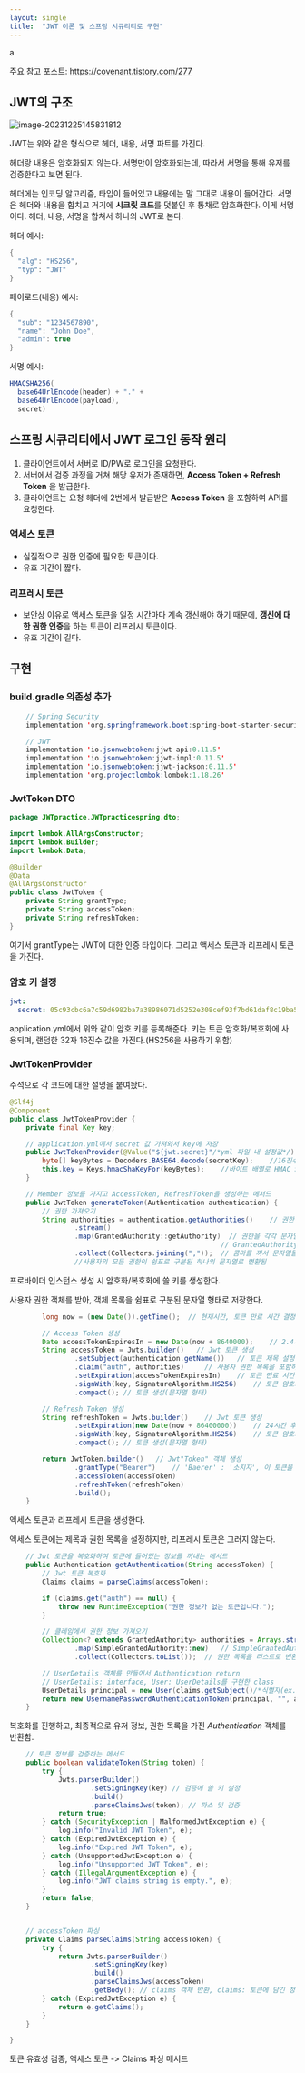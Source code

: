 ```yaml
---
layout: single
title:  "JWT 이론 및 스프링 시큐리티로 구현"
---
```


a

주요 참고 포스트:
https://covenant.tistory.com/277



## JWT의 구조

![image-20231225145831812](../images/2023-12-25-JWTprac/image-20231225145831812.png)

JWT는 위와 같은 형식으로 헤더, 내용, 서명 파트를 가진다.

헤더랑 내용은 암호화되지 않는다. 서명만이 암호화되는데, 따라서 서명을 통해 유저를 검증한다고 보면 된다.

헤더에는 인코딩 알고리즘, 타입이 들어있고 내용에는 말 그대로 내용이 들어간다. 서명은 헤더와 내용을 합치고 거기에 **시크릿 코드**를 덧붙인 후 통채로 암호화한다. 이게 서명이다. 헤더, 내용, 서명을 합쳐서 하나의 JWT로 본다.

헤더 예시:

```java
{
  "alg": "HS256",
  "typ": "JWT"
}
```

페이로드(내용) 예시:

```java
{
  "sub": "1234567890",
  "name": "John Doe",
  "admin": true
}
```

서명 예시:

```java
HMACSHA256(
  base64UrlEncode(header) + "." +
  base64UrlEncode(payload),
  secret)

```



## 스프링 시큐리티에서 JWT 로그인 동작 원리

1. 클라이언트에서 서버로 ID/PW로 로그인을 요청한다.
2. 서버에서 검증 과정을 거쳐 해당 유저가 존재하면, **Access Token + Refresh Token** 을 발급한다.
3. 클라이언트는 요청 헤더에 2번에서 발급받은 **Access Token** 을 포함하여 API를 요청한다.

### 액세스 토큰

- 실질적으로 권한 인증에 필요한 토큰이다. 
- 유효 기간이 짧다.

### 리프레시 토큰

- 보안상 이유로 액세스 토큰을 일정 시간마다 계속 갱신해야 하기 때문에, **갱신에 대한 권한 인증**을 하는 토큰이 리프레시 토큰이다.
- 유효 기간이 길다.



## 구현

### build.gradle 의존성 추가

```java
	// Spring Security
	implementation 'org.springframework.boot:spring-boot-starter-security'

	// JWT
	implementation 'io.jsonwebtoken:jjwt-api:0.11.5'
	implementation 'io.jsonwebtoken:jjwt-impl:0.11.5'
	implementation 'io.jsonwebtoken:jjwt-jackson:0.11.5'
	implementation 'org.projectlombok:lombok:1.18.26'
```



### JwtToken DTO

```java
package JWTpractice.JWTpracticespring.dto;

import lombok.AllArgsConstructor;
import lombok.Builder;
import lombok.Data;

@Builder
@Data
@AllArgsConstructor
public class JwtToken {
    private String grantType;
    private String accessToken;
    private String refreshToken;
}
```

여기서 grantType는 JWT에 대한 인증 타입이다. 그리고 액세스 토큰과 리프레시 토큰을 가진다.



### 암호 키 설정

```yml
jwt:
  secret: 05c93cbc6a7c59d6982ba7a38986071d5252e308cef93f7bd61daf8c19ba5035
```

application.yml에서 위와 같이 암호 키를 등록해준다. 키는 토큰 암호화/복호화에 사용되며, 랜덤한 32자 16진수 값을 가진다.(HS256을 사용하기 위함)



### JwtTokenProvider

주석으로 각 코드에 대한 설명을 붙여놨다.

```java
@Slf4j
@Component
public class JwtTokenProvider {
    private final Key key;

    // application.yml에서 secret 값 가져와서 key에 저장
    public JwtTokenProvider(@Value("${jwt.secret}"/*yml 파일 내 설정값*/) String secretKey) {
        byte[] keyBytes = Decoders.BASE64.decode(secretKey);    //16진수 시크릿키를 바이트 배열로 변환
        this.key = Keys.hmacShaKeyFor(keyBytes);    //바이트 배열로 HMAC SHA 키 생성
    }

    // Member 정보를 가지고 AccessToken, RefreshToken을 생성하는 메서드
    public JwtToken generateToken(Authentication authentication) {
        // 권한 가져오기
        String authorities = authentication.getAuthorities()    // 권한 목록 가져오기
                .stream()
                .map(GrantedAuthority::getAuthority)  // 권한을 각각 문자열로 변환
                                                    // GrantedAuthority(인터페이스) 객체를 받아 getAuthority 메서드 실행 결과를 사용
                .collect(Collectors.joining(","));  // 콤마를 껴서 문자열들을 하나의 문자열로 변환
                //사용자의 모든 권한이 쉼표로 구분된 하나의 문자열로 변환됨
```

프로바이더 인스턴스 생성 시 암호화/복호화에 쓸 키를 생성한다.

사용자 권한 객체를 받아, 객체 목록을 쉼표로 구분된 문자열 형태로 저장한다.

```java
        long now = (new Date()).getTime();  // 현재시간, 토큰 만료 시간 결정용

        // Access Token 생성
        Date accessTokenExpiresIn = new Date(now + 8640000);    // 2.4시간 후 만료
        String accessToken = Jwts.builder()   // Jwt 토큰 생성
                .setSubject(authentication.getName())   // 토큰 제목 설정(사용자 이름)
                .claim("auth", authorities)     // 사용자 권한 목록을 포함하는 커스텀 클레임 추가
                .setExpiration(accessTokenExpiresIn)    // 토큰 만료 시간 설정
                .signWith(key, SignatureAlgorithm.HS256)    // 토큰 암호화 알고리즘, 키 설정
                .compact(); // 토큰 생성(문자열 형태)

        // Refresh Token 생성
        String refreshToken = Jwts.builder()    // Jwt 토큰 생성
                .setExpiration(new Date(now + 86400000))    // 24시간 후 만ㄹ
                .signWith(key, SignatureAlgorithm.HS256)    // 토큰 암호화 알고리즘, 키 설정
                .compact(); // 토큰 생성(문자열 형태)

        return JwtToken.builder()   // Jwt"Token" 객체 생성
                .grantType("Bearer")    // 'Baerer' : '소지자', 이 토큰을 소지하면 권한을 가진 것과 같다.
                .accessToken(accessToken)
                .refreshToken(refreshToken)
                .build();
    }
```

액세스 토큰과 리프레시 토큰을 생성한다.

액세스 토큰에는 제목과 권한 목록을 설정하지만, 리프레시 토큰은 그러지 않는다.

```java
    // Jwt 토큰을 복호화하여 토큰에 들어있는 정보를 꺼내는 메서드
    public Authentication getAuthentication(String accessToken) {
        // Jwt 토큰 복호화
        Claims claims = parseClaims(accessToken);

        if (claims.get("auth") == null) {
            throw new RuntimeException("권한 정보가 없는 토큰입니다.");
        }

        // 클레임에서 권한 정보 가져오기
        Collection<? extends GrantedAuthority> authorities = Arrays.stream(claims.get("auth").toString().split(","))
                .map(SimpleGrantedAuthority::new)   // SimpleGrantedAuthority 클래스의 생성자를 참조해서 문자열을 객체로 변환
                .collect(Collectors.toList());  // 권한 목록을 리스트로 변환

        // UserDetails 객체를 만들어서 Authentication return
        // UserDetails: interface, User: UserDetails를 구현한 class
        UserDetails principal = new User(claims.getSubject()/*식별자(ex.이름)*/, "", authorities);   // 유저 식별자, 권한목록을 담은 유저 정보 객체
        return new UsernamePasswordAuthenticationToken(principal, "", authorities); // 유저 정보, 권한목록을 담은 객체 리턴
    }

```

복호화를 진행하고, 최종적으로 유저 정보, 권한 목록을 가진 *Authentication* 객체를 반환함.

```java
    // 토큰 정보를 검증하는 메서드
    public boolean validateToken(String token) {
        try {
            Jwts.parserBuilder()
                    .setSigningKey(key) // 검증에 쓸 키 설정
                    .build()
                    .parseClaimsJws(token); // 파스 및 검증
            return true;
        } catch (SecurityException | MalformedJwtException e) {
            log.info("Invalid JWT Token", e);
        } catch (ExpiredJwtException e) {
            log.info("Expired JWT Token", e);
        } catch (UnsupportedJwtException e) {
            log.info("Unsupported JWT Token", e);
        } catch (IllegalArgumentException e) {
            log.info("JWT claims string is empty.", e);
        }
        return false;
    }


    // accessToken 파싱
    private Claims parseClaims(String accessToken) {
        try {
            return Jwts.parserBuilder()
                    .setSigningKey(key)
                    .build()
                    .parseClaimsJws(accessToken)
                    .getBody(); // claims 객체 반환, claims: 토큰에 담긴 정보 조각들
        } catch (ExpiredJwtException e) {
            return e.getClaims();
        }
    }

}
```

토큰 유효성 검증, 액세스 토큰 -> Claims 파싱 메서드







